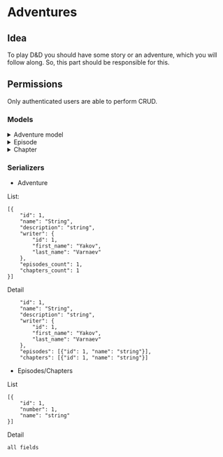 # Adventures

## Idea

To play D&D you should have some story or an adventure, which you will follow along. 
So, this part should be responsible for this.

## Permissions
Only authenticated users are able to perform CRUD.

### Models
<details>
  <summary>Adventure model</summary>

  ## Advnture
  
  1. id
  2. name max len 255
  3. description max len 500
  4. writer (fk to user)
</details>

<details>
  <summary>Episode</summary>
  
  ## Episode
  
  1. id
  2. adventure fk to Adventure
  3. episode №
  4. name
  5. description max len 500

  ordering by episode №
</details>

<details>
  <summary>Chapter</summary>
  
  ## Chapter
  
  1. id
  2. episode fk to Adventure
  3. chapter №
  4. name
  5. text
  
  ordering by chapter №
</details>

### Serializers

- Adventure

List:
```
[{
    "id": 1,
    "name": "String",
    "description": "string",
    "writer": {
        "id": 1,
        "first_name": "Yakov",
        "last_name": "Varnaev"
    },
    "episodes_count": 1,
    "chapters_count": 1
}]
```

Detail
```
    "id": 1,
    "name": "String",
    "description": "string",
    "writer": {
        "id": 1,
        "first_name": "Yakov",
        "last_name": "Varnaev"
    },
    "episodes": [{"id": 1, "name": "string"}],
    "chapters": [{"id": 1, "name": "string"}]
```

- Episodes/Chapters

List
```
[{
    "id": 1,
    "number": 1,
    "name": "string"
}]
```

Detail
```
all fields
```
